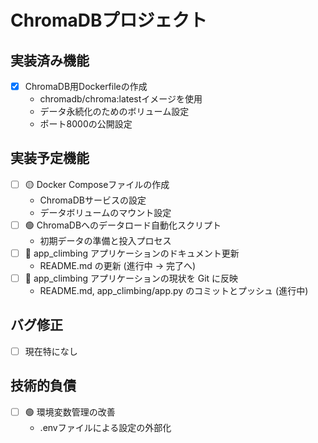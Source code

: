 # ChromaDBプロジェクト

## 実装済み機能
- [x] ChromaDB用Dockerfileの作成
  - chromadb/chroma:latestイメージを使用
  - データ永続化のためのボリューム設定
  - ポート8000の公開設定

## 実装予定機能
- [ ] 🟡 Docker Composeファイルの作成
  - ChromaDBサービスの設定
  - データボリュームのマウント設定
- [ ] 🟢 ChromaDBへのデータロード自動化スクリプト
  - 初期データの準備と投入プロセス
- [ ] 🔴 app_climbing アプリケーションのドキュメント更新
  - README.md の更新 (進行中 -> 完了へ)
- [ ] 🔴 app_climbing アプリケーションの現状を Git に反映
  - README.md, app_climbing/app.py のコミットとプッシュ (進行中)

## バグ修正
- [ ] 現在特になし

## 技術的負債
- [ ] 🟢 環境変数管理の改善
  - .envファイルによる設定の外部化 